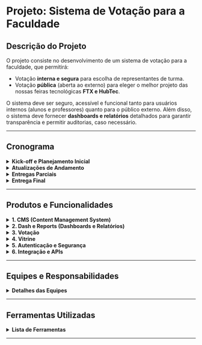 # Projeto: Sistema de Votação para a Faculdade

## Descrição do Projeto
O projeto consiste no desenvolvimento de um sistema de votação para a faculdade, que permitirá:
- Votação **interna e segura** para escolha de representantes de turma.
- Votação **pública** (aberta ao externo) para eleger o melhor projeto das nossas feiras tecnológicas **FTX e HubTec**.

O sistema deve ser seguro, acessível e funcional tanto para usuários internos (alunos e professores) quanto para o público externo. Além disso, o sistema deve fornecer **dashboards e relatórios** detalhados para garantir transparência e permitir auditorias, caso necessário.

---

## Cronograma

<details>
<summary><strong>Kick-off e Planejamento Inicial</strong></summary>

- **Data:** 17 de fevereiro (segunda-feira).
- **Objetivo:** Apresentar o projeto, alinhar expectativas, definir papéis e priorizar as user stories.
</details>

<details>
<summary><strong>Atualizações de Andamento</strong></summary>

As atualizações ocorrerão nas seguintes sextas-feiras:

| **Data**       | **Foco da Atualização**                                                         |
|----------------|---------------------------------------------------------------------------------|
| **25/fev**     | Definição final das equipes e definição da user stories.                        |
| **28/fev**     | Início do desenvolvimento das primeiras user stories.                           |
| **07/mar**     | Revisão do protótipo de UX e validação da autenticação segura (Back-End).       |
| **14/mar**     | Entrega parcial: sistema de autenticação funcional e telas de votação interna.  |
| **21/mar**     | Revisão da votação interna e início do desenvolvimento da votação pública.      |
| **28/mar**     | Testes de usabilidade e acessibilidade nas telas de votação.                    |
| **04/abr**     | Entrega parcial: votação pública funcional e painel de resultados em tempo real.|
| **11/abr**     | Revisão da segurança (criptografia, logs, integridade dos dados).               |
| **25/abr**     | Testes finais e correção de bugs.                                               |
</details>

<details>
<summary><strong>Entregas Parciais</strong></summary>

- **07/mar:**  
  - Sistema de autenticação seguro (Back-End).  
  - Protótipo de telas de votação interna (UX/Front).  

- **28/mar:**  
  - Votação pública funcional (Front-End/Back-End).  
  - Painel de resultados em tempo real (Back-End/DevOps).  
</details>

<details>
<summary><strong>Entrega Final</strong></summary>

- **Data:** 5 de maio.
- **Objetivo:** Entregar o sistema completo, com todas as funcionalidades implementadas e testadas.
</details>

---

## Produtos e Funcionalidades

<details>
<summary><strong>1. CMS (Content Management System)</strong></summary>

**Descrição:**  
O CMS será o sistema de gerenciamento de conteúdo do projeto, permitindo que administradores cadastrem e gerenciem informações sobre candidatos (representantes de turma) e projetos das feiras FTX e HubTec.  

**Funcionalidades Principais:**  
- Cadastro de candidatos (representantes de turma) com fotos, descrições e informações relevantes.  
- Cadastro de projetos das feiras FTX e HubTec, incluindo título, descrição, equipe responsável e fotos.  
- Edição e exclusão de conteúdos cadastrados.  
- Interface amigável para administradores, com validação de dados e prevenção de erros.  
- Integração com o módulo de **Vitrine** para exibição dos projetos ao público.  
</details>

<details>
<summary><strong>2. Dash e Reports (Dashboards e Relatórios)</strong></summary>

**Descrição:**  
Este produto será responsável por fornecer transparência ao processo de votação, com dashboards em tempo real e relatórios detalhados para auditoria.  

**Funcionalidades Principais:**  
- Painel de resultados em tempo real, mostrando a distribuição de votos por candidato/projeto.  
- Gráficos interativos (ex.: barras, pizza) para visualização dos dados.  
- Relatórios detalhados com logs de atividades (quem votou, quando e em quem).  
- Exportação de relatórios em formatos como PDF e CSV.  
- Filtros para visualização de dados por período, turma ou feira (FTX/HubTec).  
</details>

<details>
<summary><strong>3. Votação</strong></summary>

**Descrição:**  
O núcleo do sistema, onde os usuários (alunos, professores e público externo) poderão votar de forma segura e anônima.  

**Funcionalidades Principais:**  
- Votação interna para escolha de representantes de turma, com autenticação segura.  
- Votação pública para eleger o melhor projeto das feiras FTX e HubTec, sem necessidade de login.  
- Interface simples e intuitiva, com confirmação visual do voto registrado.  
- Garantia de anonimato e integridade dos votos.  
- Limitação de um voto por usuário/dispositivo (controle por IP ou autenticação).  
</details>

<details>
<summary><strong>4. Vitrine</strong></summary>

**Descrição:**  
A vitrine será a interface pública do sistema, onde os projetos das feiras FTX e HubTec serão exibidos para o público votante.  

**Funcionalidades Principais:**  
- Exibição dos projetos cadastrados no CMS, com fotos, descrições e detalhes.  
- Filtros para busca de projetos por categoria, turma ou feira (FTX/HubTec).  
- Design responsivo, funcionando bem em dispositivos móveis e desktop.  
- Integração com o módulo de **Votação** para permitir que os usuários votem diretamente na vitrine.  
- Links para compartilhamento nas redes sociais, aumentando a visibilidade dos projetos.  
</details>

<details>
<summary><strong>5. Autenticação e Segurança</strong></summary>

**Descrição:**  
Este produto garantirá a segurança do sistema, protegendo dados sensíveis e garantindo que apenas usuários autorizados possam acessar funcionalidades específicas.  

**Funcionalidades Principais:**  
- Sistema de autenticação seguro, com login e senha (e opção de autenticação de dois fatores).  
- Criptografia de votos e dados sensíveis durante a transmissão e armazenamento.  
- Geração de logs de atividades para auditoria (ex.: tentativas de acesso, votos registrados).  
- Prevenção contra ataques comuns, como SQL injection e DDoS.  
- Validação de IP para limitar votos públicos a um por dispositivo.  
</details>

<details>
<summary><strong>6. Integração e APIs</strong></summary>

**Descrição:**  
Este produto cuidará da integração entre os diferentes módulos do sistema e com serviços externos, garantindo que tudo funcione de forma coesa e eficiente.  

**Funcionalidades Principais:**  
- Desenvolvimento de APIs para comunicação entre front-end e back-end.  
- Integração com serviços de autenticação externos (ex.: Google, Facebook).  
- Webhooks para notificações em tempo real (ex.: alertas de novos votos).  
- Documentação clara das APIs para facilitar a manutenção e futuras integrações.  
</details>

---

## Equipes e Responsabilidades

<details>
<summary><strong>Detalhes das Equipes</strong></summary>

- **UX:** Prototipagem e design das interfaces.  
- **Front-End:** Desenvolvimento das telas de votação e painel de resultados.  
- **Back-End:** Lógica do sistema, autenticação e segurança.  
- **DevOps:** Configuração de servidores, monitoramento e CI/CD.  
- **Analytics:** Desenvolvimento de dashboards e relatórios (integração com Back-End).  
</details>

---

## Ferramentas Utilizadas

<details>
<summary><strong>Lista de Ferramentas</strong></summary>

- **Gestão de Projeto:** GitHub (Projects).  
- **Desenvolvimento:** GitHub (versionamento), Docker (conteinerização).  
- **Testes:** Ferramentas de teste de usabilidade e segurança.  
</details>

---
